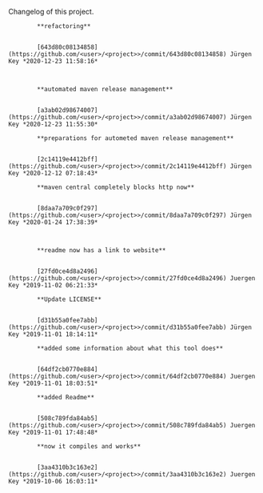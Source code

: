 Changelog of this project.


            **refactoring**


            [643d80c08134858](https://github.com/<user>/<project>>/commit/643d80c08134858) Jürgen Key *2020-12-23 11:58:16*



            **automated maven release management**


            [a3ab02d98674007](https://github.com/<user>/<project>>/commit/a3ab02d98674007) Jürgen Key *2020-12-23 11:55:30*

            **preparations for autometed maven release management**


            [2c14119e4412bff](https://github.com/<user>/<project>>/commit/2c14119e4412bff) Jürgen Key *2020-12-12 07:18:43*

            **maven central completely blocks http now**


            [8daa7a709c0f297](https://github.com/<user>/<project>>/commit/8daa7a709c0f297) Jürgen Key *2020-01-24 17:38:39*



            **readme now has a link to website**


            [27fd0ce4d8a2496](https://github.com/<user>/<project>>/commit/27fd0ce4d8a2496) Juergen Key *2019-11-02 06:21:33*

            **Update LICENSE**


            [d31b55a0fee7abb](https://github.com/<user>/<project>>/commit/d31b55a0fee7abb) Jürgen Key *2019-11-01 18:14:11*

            **added some information about what this tool does**


            [64df2cb0770e884](https://github.com/<user>/<project>>/commit/64df2cb0770e884) Juergen Key *2019-11-01 18:03:51*

            **added Readme**


            [508c789fda84ab5](https://github.com/<user>/<project>>/commit/508c789fda84ab5) Juergen Key *2019-11-01 17:48:48*

            **now it compiles and works**


            [3aa4310b3c163e2](https://github.com/<user>/<project>>/commit/3aa4310b3c163e2) Juergen Key *2019-10-06 16:03:11*


